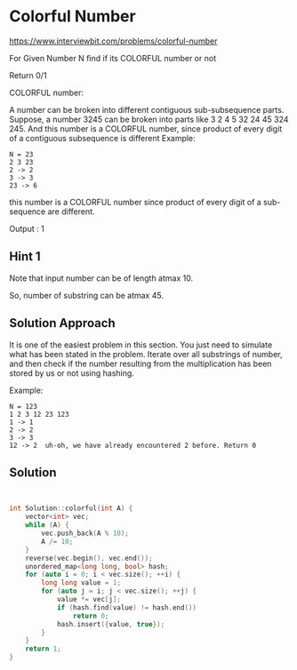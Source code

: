 # Colorful Number

https://www.interviewbit.com/problems/colorful-number

For Given Number N find if its COLORFUL number or not

Return 0/1

COLORFUL number:

A number can be broken into different contiguous sub-subsequence parts. 
Suppose, a number 3245 can be broken into parts like 3 2 4 5 32 24 45 324 245. 
And this number is a COLORFUL number, since product of every digit of a contiguous subsequence is different
Example:

```
N = 23
2 3 23
2 -> 2
3 -> 3
23 -> 6
```

this number is a COLORFUL number since product of every digit of a sub-sequence are different. 

Output : 1

## Hint 1

Note that input number can be of length atmax 10.

So, number of substring can be atmax 45.

## Solution Approach

It is one of the easiest problem in this section. 
You just need to simulate what has been stated in the problem. 
Iterate over all substrings of number, and then check if the number resulting from the multiplication has been stored by us or not using hashing.

Example:
```
N = 123
1 2 3 12 23 123
1 -> 1
2 -> 2
3 -> 3
12 -> 2  uh-oh, we have already encountered 2 before. Return 0
```

## Solution

```cpp


int Solution::colorful(int A) {
    vector<int> vec;
    while (A) {
        vec.push_back(A % 10);
        A /= 10;
    }
    reverse(vec.begin(), vec.end());
    unordered_map<long long, bool> hash;
    for (auto i = 0; i < vec.size(); ++i) {
        long long value = 1;
        for (auto j = i; j < vec.size(); ++j) {
            value *= vec[j];
            if (hash.find(value) != hash.end())
                return 0;
            hash.insert({value, true});
        }
    }
    return 1;
}

```